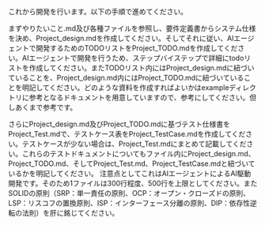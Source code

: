 これから開発を行います。以下の手順で進めてください。

まずやりたいこと.md及び各種ファイルを参照し、要件定義書からシステム仕様を決め、Project_design.mdを作成してください。そしてそれに従い、AIエージェントで開発するためのTODOリストをProject_TODO.mdを作成してください。AIエージェントで開発を行うため、ステップバイステップで詳細にtodoリストを作成してください。またTODOリスト内にはProject_design.mdに紐づいていることを、Project_design.md内にはProject_TODO.mdに紐づいていることを明記してください。どのような資料を作成すればよいかはexampleディレクトリに参考となるドキュメントを用意していますので、参考にしてください。但しあくまで参考です。

さらにProject_design.md及びProject_TODO.mdに基づテスト仕様書をProject_Test.mdで、テストケース表をProject_TestCase.mdを作成してください。テストケースが少ない場合は、Project_Test.mdにまとめて記載してください。これらのテストドキュメントについてもファイル内にProject_design.md、Project_TODO.md、そしてProject_Test.md、Project_TestCase.mdと紐づいているかを明記してください。
注意点としてこれはAIエージェントによるAI駆動開発です。そのため1ファイルは300行程度、500行を上限としてください。またSOLIDの原則（SRP：単一責任の原則、OCP：オープン・クローズドの原則、LSP：リスコフの置換原則、ISP：インターフェース分離の原則、DIP：依存性逆転の法則）を肝に銘じてください。